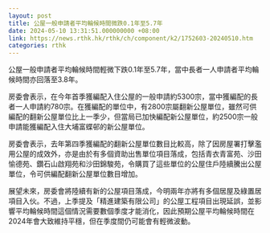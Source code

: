```yaml
---
layout: post
title: 公屋一般申請者平均輪候時間微跌0.1年至5.7年
date: 2024-05-10 13:31:51.000000000 +08:00
link: https://news.rthk.hk/rthk/ch/component/k2/1752603-20240510.htm
categories: rthk
---
```


公屋一般申請者平均輪候時間輕微下跌0.1年至5.7年，當中長者一人申請者平均輪候時間亦回落至3.8年。

房委會表示，在今年首季獲編配入住公屋的一般申請約5300宗，當中獲編配的長者一人申請約780宗。在獲編配的單位中，有2800宗屬翻新公屋單位，雖然可供編配的翻新公屋單位比上一季少，但當局已加快編配新公屋單位，約2500宗一般申請能獲編配入住大埔富蝶邨的新公屋單位。

房委會表示，去年第四季獲編配的翻新公屋單位數目比較高，除了因房屋署打擊濫用公屋的成效外，亦是由於有多個資助出售單位項目落成，包括青衣青富苑、沙田愉德苑、鑽石山啟翔苑和沙田錦駿苑，令購買了這些單位的公屋住戶陸續騰出公屋單位，令可供編配翻新公屋單位數目增加。

展望未來，房委會將陸續有新的公屋項目落成，今明兩年亦將有多個居屋及綠置居項目入伙。不過，上季提及「精進建築有限公司」的公屋工程項目出現延誤，並影響平均輪候時間這個情況需要數個季度才能消化，因此預期公屋平均輪候時間在2024年會大致維持平穩，但在季度間仍可能會有輕微波動。
